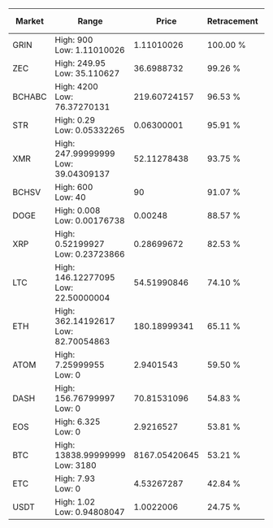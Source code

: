 | Market | Range | Price| Retracement | Doubles to 50% |
| --- | --- | --- | --- | --- |
| GRIN | High: 900<br />Low: 1.11010026 | 1.11010026 | 100.00 % | 405.87 |
| ZEC | High: 249.95<br />Low: 35.110627 | 36.6988732 | 99.26 % | 3.88 |
| BCHABC | High: 4200<br />Low: 76.37270131 | 219.60724157 | 96.53 % | 9.74 |
| STR | High: 0.29<br />Low: 0.05332265 | 0.06300001 | 95.91 % | 2.72 |
| XMR | High: 247.99999999<br />Low: 39.04309137 | 52.11278438 | 93.75 % | 2.75 |
| BCHSV | High: 600<br />Low: 40 | 90 | 91.07 % | 3.56 |
| DOGE | High: 0.008<br />Low: 0.00176738 | 0.00248 | 88.57 % | 1.97 |
| XRP | High: 0.52199927<br />Low: 0.23723866 | 0.28699672 | 82.53 % | 1.32 |
| LTC | High: 146.12277095<br />Low: 22.50000004 | 54.51990846 | 74.10 % | 1.55 |
| ETH | High: 362.14192617<br />Low: 82.70054863 | 180.18999341 | 65.11 % | 1.23 |
| ATOM | High: 7.25999955<br />Low: 0 | 2.9401543 | 59.50 % | 1.23 |
| DASH | High: 156.76799997<br />Low: 0 | 70.81531096 | 54.83 % | 1.11 |
| EOS | High: 6.325<br />Low: 0 | 2.9216527 | 53.81 % | 1.08 |
| BTC | High: 13838.99999999<br />Low: 3180 | 8167.05420645 | 53.21 % | 1.04 |
| ETC | High: 7.93<br />Low: 0 | 4.53267287 | 42.84 % | 0.00 |
| USDT | High: 1.02<br />Low: 0.94808047 | 1.0022006 | 24.75 % | 0.00 |
